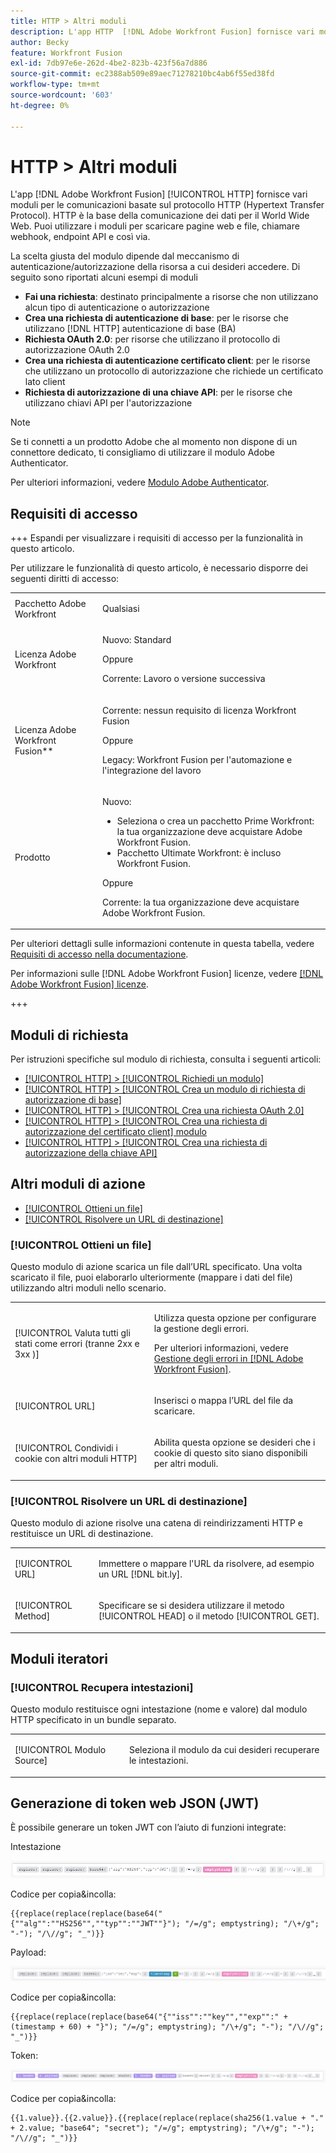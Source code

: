 ```yaml
---
title: HTTP > Altri moduli
description: L'app HTTP  [!DNL Adobe Workfront Fusion] fornisce vari moduli per le comunicazioni basate sul protocollo HTTP (Hypertext Transfer Protocol). HTTP è la base della comunicazione dei dati per il World Wide Web. Puoi utilizzare i moduli per scaricare pagine web e file, chiamare webhook, endpoint API e così via.
author: Becky
feature: Workfront Fusion
exl-id: 7db97e6e-262d-4be2-823b-423f56a7d886
source-git-commit: ec2388ab509e89aec71278210bc4ab6f55ed38fd
workflow-type: tm+mt
source-wordcount: '603'
ht-degree: 0%

---
```


# HTTP > Altri moduli

L&#39;app [!DNL Adobe Workfront Fusion] [!UICONTROL HTTP] fornisce vari moduli per le comunicazioni basate sul protocollo HTTP (Hypertext Transfer Protocol). HTTP è la base della comunicazione dei dati per il World Wide Web. Puoi utilizzare i moduli per scaricare pagine web e file, chiamare webhook, endpoint API e così via.

La scelta giusta del modulo dipende dal meccanismo di autenticazione/autorizzazione della risorsa a cui desideri accedere. Di seguito sono riportati alcuni esempi di moduli

* **Fai una richiesta**: destinato principalmente a risorse che non utilizzano alcun tipo di autenticazione o autorizzazione
* **Crea una richiesta di autenticazione di base**: per le risorse che utilizzano [!DNL HTTP] autenticazione di base (BA)
* **Richiesta OAuth 2.0**: per risorse che utilizzano il protocollo di autorizzazione OAuth 2.0
* **Crea una richiesta di autenticazione certificato client**: per le risorse che utilizzano un protocollo di autorizzazione che richiede un certificato lato client
* **Richiesta di autorizzazione di una chiave API**: per le risorse che utilizzano chiavi API per l&#39;autorizzazione

>[!NOTE]
>
>Se ti connetti a un prodotto Adobe che al momento non dispone di un connettore dedicato, ti consigliamo di utilizzare il modulo Adobe Authenticator.
>
>Per ulteriori informazioni, vedere [Modulo Adobe Authenticator](/help/workfront-fusion/references/apps-and-modules/adobe-connectors/adobe-authenticator-modules.md).

## Requisiti di accesso

+++ Espandi per visualizzare i requisiti di accesso per la funzionalità in questo articolo.

Per utilizzare le funzionalità di questo articolo, è necessario disporre dei seguenti diritti di accesso:

<table style="table-layout:auto">
 <col> 
 <col> 
 <tbody> 
  <tr> 
   <td role="rowheader">Pacchetto Adobe Workfront</td> 
   <td> <p>Qualsiasi</p> </td> 
  </tr> 
  <tr data-mc-conditions=""> 
   <td role="rowheader">Licenza Adobe Workfront</td> 
   <td> <p>Nuovo: Standard</p><p>Oppure</p><p>Corrente: Lavoro o versione successiva</p> </td> 
  </tr> 
  <tr> 
   <td role="rowheader">Licenza Adobe Workfront Fusion**</td> 
   <td>
   <p>Corrente: nessun requisito di licenza Workfront Fusion</p>
   <p>Oppure</p>
   <p>Legacy: Workfront Fusion per l'automazione e l'integrazione del lavoro </p>
   </td> 
  </tr> 
  <tr> 
   <td role="rowheader">Prodotto</td> 
   <td>
   <p>Nuovo:</p> <ul><li>Seleziona o crea un pacchetto Prime Workfront: la tua organizzazione deve acquistare Adobe Workfront Fusion.</li><li>Pacchetto Ultimate Workfront: è incluso Workfront Fusion.</li></ul>
   <p>Oppure</p>
   <p>Corrente: la tua organizzazione deve acquistare Adobe Workfront Fusion.</p>
   </td> 
  </tr>
 </tbody> 
</table>

Per ulteriori dettagli sulle informazioni contenute in questa tabella, vedere [Requisiti di accesso nella documentazione](/help/workfront-fusion/references/licenses-and-roles/access-level-requirements-in-documentation.md).

Per informazioni sulle [!DNL Adobe Workfront Fusion] licenze, vedere [[!DNL Adobe Workfront Fusion] licenze](/help/workfront-fusion/set-up-and-manage-workfront-fusion/licensing-operations-overview/license-automation-vs-integration.md).

+++

## Moduli di richiesta

Per istruzioni specifiche sul modulo di richiesta, consulta i seguenti articoli:

* [[!UICONTROL HTTP] > [!UICONTROL Richiedi un modulo]](/help/workfront-fusion/references/apps-and-modules/universal-connectors/http-module-make-a-request.md)
* [[!UICONTROL HTTP] > [!UICONTROL Crea un modulo di richiesta di autorizzazione di base]](/help/workfront-fusion/references/apps-and-modules/universal-connectors/http-module-make-a-basic-auth-request.md)
* [[!UICONTROL HTTP] > [!UICONTROL Crea una richiesta OAuth 2.0]](/help/workfront-fusion/references/apps-and-modules/universal-connectors/http-module-make-an-oauth-2-request.md)
* [[!UICONTROL HTTP] > [!UICONTROL Crea una richiesta di autorizzazione del certificato client] modulo](/help/workfront-fusion/references/apps-and-modules/universal-connectors/http-module-make-a-client-cert-auth-request.md)
* [[!UICONTROL HTTP] > [!UICONTROL Crea una richiesta di autorizzazione della chiave API]](/help/workfront-fusion/references/apps-and-modules/universal-connectors/http-module-make-an-api-key-auth-request.md)

## Altri moduli di azione

* [[!UICONTROL Ottieni un file]](#get-a-file)
* [[!UICONTROL Risolvere un URL di destinazione]](#resolve-a-target-url)

### [!UICONTROL Ottieni un file]

Questo modulo di azione scarica un file dall’URL specificato. Una volta scaricato il file, puoi elaborarlo ulteriormente (mappare i dati del file) utilizzando altri moduli nello scenario.

<table style="table-layout:auto"> 
 <col> 
 <col> 
 <tbody> 
  <tr> 
   <td role="rowheader">[!UICONTROL Valuta tutti gli stati come errori (tranne 2xx e 3xx )] </td> 
   <td> <p>Utilizza questa opzione per configurare la gestione degli errori.</p> <p>Per ulteriori informazioni, vedere <a href="/help/workfront-fusion/create-scenarios/config-error-handling/error-handling.md" class="MCXref xref">Gestione degli errori in [!DNL Adobe Workfront Fusion]</a>.</p> </td> 
  </tr> 
  <tr> 
   <td role="rowheader">[!UICONTROL URL] </td> 
   <td> <p>Inserisci o mappa l’URL del file da scaricare. </p> </td> 
  </tr> 
  <tr> 
   <td role="rowheader">[!UICONTROL Condividi i cookie con altri moduli HTTP] </td> 
   <td> <p>Abilita questa opzione se desideri che i cookie di questo sito siano disponibili per altri moduli. </p> </td> 
  </tr> 
 </tbody> 
</table>

### [!UICONTROL Risolvere un URL di destinazione]

Questo modulo di azione risolve una catena di reindirizzamenti HTTP e restituisce un URL di destinazione.

<table style="table-layout:auto"> 
 <col> 
 <col> 
 <tbody> 
  <tr> 
   <td role="rowheader">[!UICONTROL URL] </td> 
   <td> <p>Immettere o mappare l'URL da risolvere, ad esempio un URL [!DNL bit.ly].</p> </td> 
  </tr> 
  <tr> 
   <td role="rowheader">[!UICONTROL Method] </td> 
   <td> <p>Specificare se si desidera utilizzare il metodo [!UICONTROL HEAD] o il metodo [!UICONTROL GET].</p> </td> 
  </tr> 
 </tbody> 
</table>

## Moduli iteratori

### [!UICONTROL Recupera intestazioni]

Questo modulo restituisce ogni intestazione (nome e valore) dal modulo HTTP specificato in un bundle separato.

<table style="table-layout:auto"> 
 <col> 
 <col> 
 <tbody> 
  <tr> 
   <td role="rowheader">[!UICONTROL Modulo Source]</td> 
   <td> <p> Seleziona il modulo da cui desideri recuperare le intestazioni.</p> </td> 
  </tr> 
 </tbody> 
</table>

## Generazione di token web JSON (JWT)

È possibile generare un token JWT con l’aiuto di funzioni integrate:

Intestazione

![Intestazione JWT](/help/workfront-fusion/references/apps-and-modules/assets/jwt-header-350x19.png)

Codice per copia&amp;incolla:

```
{{replace(replace(replace(base64("{""alg"":""HS256"",""typ"":""JWT""}"); "/=/g"; emptystring); "/\+/g"; "-"); "/\//g"; "_")}}
```

Payload:

![Payload JWT](/help/workfront-fusion/references/apps-and-modules/assets/jwt-payload-350x17.png)

Codice per copia&amp;incolla:

```
{{replace(replace(replace(base64("{""iss"":""key"",""exp"":" + (timestamp + 60) + "}"); "/=/g"; emptystring); "/\+/g"; "-"); "/\//g"; "_")}}
```

Token:

![Token JWT](/help/workfront-fusion/references/apps-and-modules/assets/jwt-token-350x15.png)

Codice per copia&amp;incolla:

```
{{1.value}}.{{2.value}}.{{replace(replace(replace(sha256(1.value + "." + 2.value; "base64"; "secret"); "/=/g"; emptystring); "/\+/g"; "-"); "/\//g"; "_")}}
```
